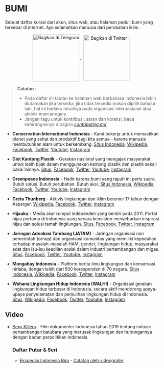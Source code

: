 # BUMI

Sebuat daftar kurasi dari akun, situs web, atau halaman peduli bumi yang tersebar di internet. Ayo selamatkan manusia dari perubahan iklim.

<p
align="center">
  <a  style="margin-right:8px;text-decoration:"
      href="https://xn--r1a.link/share/url?url=https%3A%2F%2Fgithub.com%2FHadaanallah%2FBUMI&text=Sebuat%20daftar%20kurasi%20dari%20akun%2C%20situs%20web%2C%20atau%20halaman%20peduli%20bumi%20yang%20tersebar%20di%20internet.%20Ayo%20selamatkan%20manusia%20dari%20perubahan%20iklim."
      target="_blank">
    <img  
        src="https://img.shields.io/badge/Bagikan%20di%20Telegram-2CA5E0?logo=telegram&color=white"
        alt="Bagikan di Telegram"
        style="vertical-align:middle"
        width="155"
    />
  </a>
  <a  style="margin-right:8px"
      href="https://twitter.com/intent/tweet?text=Sebuah%20daftar%20kurasi%20dari%20akun%2C%20situs%20web%2C%20atau%20halaman%20peduli%20bumi%20yang%20tersebar%20di%20internet%2E%20Ayo%20selamatkan%20manusia%20dari%20perubahan%20iklim%2E&url=https://github.com/Hadaanallah/BUMI&hashtags=PerubahanIklim,ClimateChange,Bumi"
      target="_blank">
    <img  
        src="https://img.shields.io/badge/Bagikan%20di%20Twitter-1DA1F2?logo=twitter&color=white"
        alt="Bagikan di Twitter"
        style="vertical-align:middle"
        width="150"
    />
  </a>
</p>

>
> **Catatan** :
>
> - Pada daftar ini tautan ke halaman web berbahasa Indonesia lebih diutamakan jika tersedia, jika tidak tersedia makan dipilih bahasa lain, hal ini berlaku misalnya pada organisasi internasional atau aktivis mancanegara.
> - Jangan ragu untuk kontribusi, saran dan koreksi, baca keterangannya dibagian [*contributing.md*](CONTRIBUTING.md)
>

- **Conservation International Indonesia** - Kami bekerja untuk memastikan planet yang sehat dan produktif bagi kita semua - karena manusia membutuhkan alam untuk berkembang. [Situs Indonesia](https://www.conservation.org/indonesia), [Wikipedia](https://id.wikipedia.org/wiki/Conservation_International), [Facebook](https://www.facebook.com/ConservationInternationalIndonesia), [Twitter](https://twitter.com/conservationID), [Youtube](https://www.youtube.com/c/ConservationInternationalIndonesia), [Instagram](https://www.instagram.com/conservationid/)

- **Diet Kantong Plastik** - Gerakan nasional yang mengajak masyarakat untuk lebih bijak dalam menggunakan kantong plastik dan plastik sekali pakai lainnya. [Situs](http://dietkantongplastik.info/), [Facebook](https://www.facebook.com/DietKantongPlastik), [Twitter](https://twitter.com/idDKP), [Youtube](https://www.youtube.com/user/idDKP), [Instagram](https://www.instagram.com/iddkp/)

- **Greenpeace Indonesia** - Hadir karena bumi yang rapuh ini perlu suara. Butuh solusi. Butuh perubahan. Butuh aksi. [Situs Indonesia](https://www.greenpeace.org/indonesia/), [Wikipedia](https://id.wikipedia.org/wiki/Greenpeace), [Facebook](https://www.facebook.com/GreenpeaceIndonesia/), [Twitter](https://twitter.com/greenpeaceid), [Youtube](https://www.youtube.com/user/GreenpeaceIndonesia), [Instagram](https://www.instagram.com/greenpeaceid/)

- **Greta Thunberg** - Aktivis lingkungan dan iklim berumur 17 tahun dengan Asperger. [Wikipedia](https://id.wikipedia.org/wiki/Greta_Thunberg), [Facebook](https://www.facebook.com/gretathunbergsweden), [Twitter](https://twitter.com/gretathunberg), [Instagram](https://www.instagram.com/gretathunberg/)

- **Hijauku** - Media akar rumput independen yang berdiri pada 2011. Portal hijau pertama di Indonesia yang secara konsisten menyebarkan inspirasi hijau dan solusi ramah lingkungan. [Situs](https://hijauku.com/), [Facebook](https://www.facebook.com/hijaukudotcom), [Twitter](https://twitter.com/Hijaukudotcom), [Instagram](https://www.instagram.com/hijaukudotcom/)

- **Jaringan Advokasi Tambang (JATAM)** - Jaringan organisasi non pemerintah (ornop) dan organisasi komunitas yang memiliki kepedulian terhadap masalah-masalah HAM, gender, lingkungan hidup, masyarakat adat dan isu-isu keadilan sosial dalam industri pertambangan dan migas. [Situs](https://www.jatam.org/), [Facebook](https://www.facebook.com/JaringanAdvokasiTambang/), [Twitter](https://twitter.com/jatamnas), [Youtube](https://www.youtube.com/c/RumahPerlawananJATAM), [Instagram](https://www.instagram.com/jatamnas/)

- **Mongabay Indonesia** - Platform berita ilmu lingkungan dan konservasi nirlaba, dengan lebih dari 500 koresponden di 70 negara. [Situs Indonesia](https://www.mongabay.co.id/), [Wikipedia](https://en.wikipedia.org/wiki/Mongabay), [Facebook](https://www.facebook.com/MongabayIndonesia/), [Twitter](https://twitter.com/mongabayID), [Instagram](https://www.instagram.com/mongabay.id/)

- **Wahana Lingkungan Hidup Indonesia (WALHI)** - Organisasi gerakan lingkungan hidup terbesar di Indonesia, secara aktif mendorong upaya-upaya penyelamatan dan pemulihan lingkungan hidup di Indonesia. [Situs](https://www.walhi.or.id/), [Wikipedia](https://id.wikipedia.org/wiki/Wahana_Lingkungan_Hidup_Indonesia), [Facebook](https://www.facebook.com/WALHI), [Twitter](https://twitter.com/walhinasional), [Youtube](https://www.youtube.com/user/multimediawalhi), [Instagram](https://www.instagram.com/walhi.nasional/)

## Video

- [Sexy Killers](https://www.youtube.com/watch?v=qlB7vg4I-To) - Film dokumenter Indonesia tahun 2019 tentang industri pertambangan batubara yang merusak lingkungan dan hubungannya dengan badan perpolitikan Indonesia.

    ### Daftar Putar & Seri

  - [Ekspedisi Indonesia Biru](https://www.youtube.com/playlist?list=PLpXudXDFSnuqPoc4xnNq2uEM4PkzITNkH) - [Catatan oleh videografer](https://www.facebook.com/notes/dandhy-dwi-laksono/tentang-ekspedisi-indonesia-biru/10153037520116095/)
